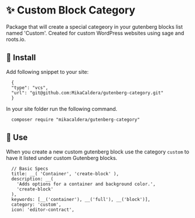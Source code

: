 # :sparkles: Custom Block Category

Package that will create a special categeory in your gutenberg blocks list named 'Custom'. Created for custom WordPress websites using sage and roots.io. 

## :electric_plug: Install
Add following snippet to your site:
```
  {
  "type": "vcs",
  "url": "git@github.com:MikaCaldera/gutenberg-category.git"
  }
```

In your site folder run the following command.

```
  composer require "mikacaldera/gutenberg-category"
```

## :triangular_ruler: Use

When you create a new custom gutenberg block use the category  `custom`  to have it listed under custom Gutenberg blocks. 

```registerBlockType( 'create-block/container', {
  // Basic Specs
  title: __( 'Container', 'create-block' ),
  description: __(
    'Adds options for a container and background color.',
    'create-block'
  ),
  keywords: [__('container'), __('full'), __('block')],
  category: 'custom',
  icon: 'editor-contract',
  ```
